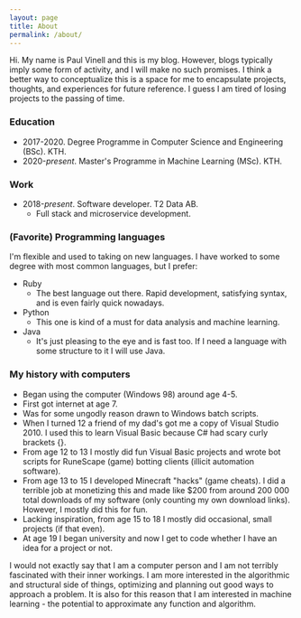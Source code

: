 ```yaml
---
layout: page
title: About
permalink: /about/
---
```

Hi. My name is Paul Vinell and this is my blog. However, blogs typically imply some form of activity, and I will make no such promises. I think a better way to conceptualize this is a space for me to encapsulate projects, thoughts, and experiences for future reference. I guess I am tired of losing projects to the passing of time.

### Education
* 2017-2020. Degree Programme in Computer Science and Engineering (BSc). KTH.
* 2020-*present*. Master's Programme in Machine Learning (MSc). KTH.

### Work
* 2018-*present*. Software developer. T2 Data AB.
  * Full stack and microservice development.

### (Favorite) Programming languages
I'm flexible and used to taking on new languages. I have worked to some degree with most common languages, but I prefer:
* Ruby
  * The best language out there. Rapid development, satisfying syntax, and is even fairly quick nowadays.
* Python
  * This one is kind of a must for data analysis and machine learning.
* Java
  * It's just pleasing to the eye and is fast too. If I need a language with some structure to it I will use Java.

### My history with computers
* Began using the computer (Windows 98) around age 4-5.
* First got internet at age 7.
* Was for some ungodly reason drawn to Windows batch scripts.
* When I turned 12 a friend of my dad's got me a copy of Visual Studio 2010. I used this to learn Visual Basic because C# had scary curly brackets {}.
* From age 12 to 13 I mostly did fun Visual Basic projects and wrote bot scripts for RuneScape (game) botting clients (illicit automation software).
* From age 13 to 15 I developed Minecraft "hacks" (game cheats). I did a terrible job at monetizing this and made like $200 from around 200 000 total downloads of my software (only counting my own download links). However, I mostly did this for fun.
* Lacking inspiration, from age 15 to 18 I mostly did occasional, small projects (if that even).
* At age 19 I began university and now I get to code whether I have an idea for a project or not.

I would not exactly say that I am a computer person and I am not terribly fascinated with their inner workings. I am more interested in the algorithmic and structural side of things, optimizing and planning out good ways to approach a problem. It is also for this reason that I am interested in machine learning - the potential to approximate any function and algorithm.
